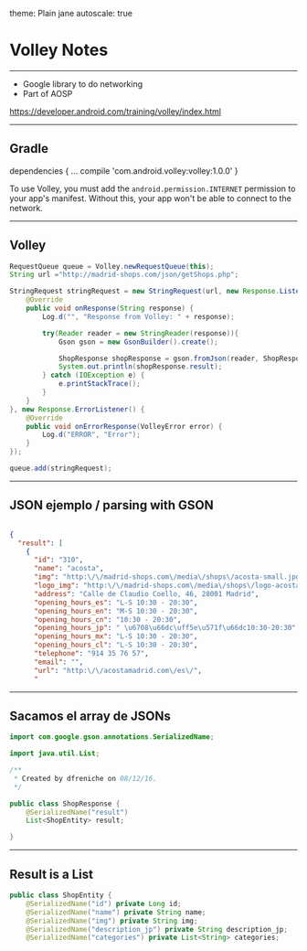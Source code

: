 theme: Plain jane
autoscale: true

# Volley Notes

---

- Google library to do networking
- Part of AOSP

https://developer.android.com/training/volley/index.html

---

## Gradle

dependencies {
    ...
    compile 'com.android.volley:volley:1.0.0'
}


To use Volley, you must add the `android.permission.INTERNET` permission to your app's manifest. Without this, your app won't be able to connect to the network.

---

## Volley

```java
RequestQueue queue = Volley.newRequestQueue(this);
String url ="http://madrid-shops.com/json/getShops.php";

StringRequest stringRequest = new StringRequest(url, new Response.Listener<String>() {
    @Override
    public void onResponse(String response) {
        Log.d("", "Response from Volley: " + response);

        try(Reader reader = new StringReader(response)){
            Gson gson = new GsonBuilder().create();

            ShopResponse shopResponse = gson.fromJson(reader, ShopResponse.class);
            System.out.println(shopResponse.result);
        } catch (IOException e) {
            e.printStackTrace();
        }
    }
}, new Response.ErrorListener() {
    @Override
    public void onErrorResponse(VolleyError error) {
        Log.d("ERROR", "Error");
    }
});

queue.add(stringRequest);

```


---

## JSON ejemplo / parsing with GSON


```json

{
  "result": [
    {
      "id": "310",
      "name": "acosta",
      "img": "http:\/\/madrid-shops.com\/media\/shops\/acosta-small.jpg",
      "logo_img": "http:\/\/madrid-shops.com\/media\/shops\/logo-acosta-200.jpg",
      "address": "Calle de Claudio Coello, 46, 28001 Madrid",
      "opening_hours_es": "L-S 10:30 - 20:30",
      "opening_hours_en": "M-S 10:30 - 20:30",
      "opening_hours_cn": "10:30 - 20:30",
      "opening_hours_jp": " \u6708\u66dc\uff5e\u571f\u66dc10:30-20:30",
      "opening_hours_mx": "L-S 10:30 - 20:30",
      "opening_hours_cl": "L-S 10:30 - 20:30",
      "telephone": "914 35 76 57",
      "email": "",
      "url": "http:\/\/acostamadrid.com\/es\/",
      "

``` 

---

## Sacamos el array de JSONs

```java 
import com.google.gson.annotations.SerializedName;

import java.util.List;

/**
 * Created by dfreniche on 08/12/16.
 */

public class ShopResponse {
    @SerializedName("result")
    List<ShopEntity> result;

}
``` 

---

## Result is a List<ShopEntity>

```java
public class ShopEntity {
    @SerializedName("id") private Long id;
    @SerializedName("name") private String name;
    @SerializedName("img") private String img;
    @SerializedName("description_jp") private String description_jp;
    @SerializedName("categories") private List<String> categories;


``` 